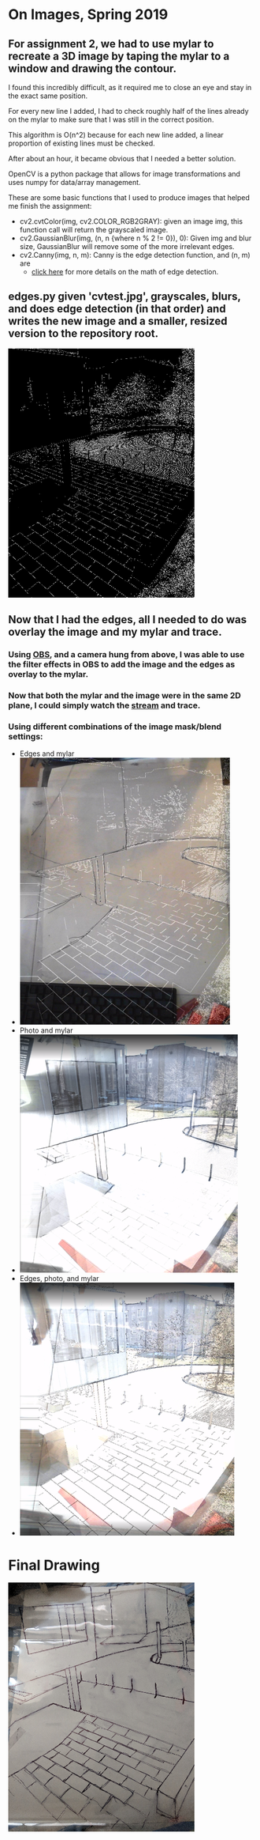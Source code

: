 # On Images, Spring 2019

## For assignment 2, we had to use mylar to recreate a 3D image by taping the mylar to a window and drawing the contour.

I found this incredibly difficult, as it required me to close an eye and stay in the exact same position.

For every new line I added, I had to check roughly half of the lines already on the mylar to make sure that I was still in the correct position.

This algorithm is O(n^2) because for each new line added, a linear proportion of existing lines must be checked.

After about an hour, it became obvious that I needed a better solution.

OpenCV is a python package that allows for image transformations and uses numpy for data/array management.

These are some basic functions that I used to produce images that helped me finish the assignment: 
  * cv2.cvtColor(img, cv2.COLOR_RGB2GRAY): given an image img, this function call will return the grayscaled image.
  * cv2.GaussianBlur(img, (n, n {where n % 2 != 0}), 0): Given img and blur size, GaussianBlur will remove some of the more irrelevant edges.
  * cv2.Canny(img, n, m): Canny is the edge detection function, and (n, m) are 
    * [click here](https://docs.opencv.org/3.1.0/da/d22/tutorial_py_canny.html) for more details on the math of edge detection.
    
## edges.py given 'cvtest.jpg', grayscales, blurs, and does edge detection (in that order) and writes the new image and a smaller, resized version to the repository root. 
![edges.py output](https://github.com/anandijain/vision/blob/master/images/output_contour_resized.png)


## Now that I had the edges, all I needed to do was overlay the image and my mylar and trace. 
 ### Using [OBS](https://obsproject.com/), and a camera hung from above, I was able to use the filter effects in OBS to add the image and the edges as overlay to the mylar. 
 ### Now that both the mylar and the image were in the same 2D plane, I could simply watch the [stream](https://www.twitch.tv/videos/415607848) and trace.
 
 ### Using different combinations of the image mask/blend settings:
  * Edges and mylar
   * ![Edges and mylar](https://github.com/anandijain/vision/blob/master/images/edges_mylar_resized.png)
  * Photo and mylar
   * ![Photo and mylar](https://github.com/anandijain/vision/blob/master/images/photo_mylar_resized.png)
  * Edges, photo, and mylar
   * ![Edges, photo, and mylar](https://github.com/anandijain/vision/blob/master/images/edges_photo_mylar_resized.png)

# Final Drawing

![Final Drawing](https://github.com/anandijain/vision/blob/master/images/final_drawing_resized.png)
